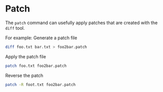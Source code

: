 # Patch

The `patch` command can usefully apply patches that are created with the `diff` tool.

For example:
Generate a patch file
```bash
diff foo.txt bar.txt > foo2bar.patch
```
Apply the patch file
```bash
patch foo.txt foo2bar.patch
```
Reverse the patch
```bash
patch -R foot.txt foo2bar.patch
```
